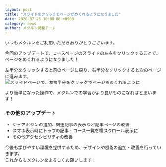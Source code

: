 ```yaml
---
layout: post
title: "スライドをクリックでページがめくれるようになりました"
date: 2020-07-25 10:00:00 +0900
category: news
author: メクルン開発チーム
---
```

いつもメクルンをご利用いただきありがとうございます。

今回のアップデートで、コースページのスライドの左右をクリックすることで、ページをめくれるようになりました！

左半分をクリックすると前のページに戻り、右半分をクリックすると次のページに進みます。
![スライドページで、左右半分をクリックでページをめくれるように](1.png)

より簡単になった操作で、メクルンでの学習がより良いものになればと思います！

### その他のアップデート
- シェアボタンの追加、関連記事の表示など記事ページの改善
- スマホ表示時にトップの記事・コース一覧を横スクロール表示に
- その他アクセシビリティの改善

今後も学びやすい環境を提供するため、デザインや機能の追加・改善を行っていきます。  
これからもメクルンをよろしくお願いします！
